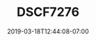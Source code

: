 ---
title: DSCF7276
date: 2019-03-18T12:44:08-07:00
draft: false
location: Oregon coast
img_url: https://d17enza3bfujl8.cloudfront.net/DSCF7276.jpg
original_fn: ""
tags:
- Oregon coast
- on the road
- sunsets

---